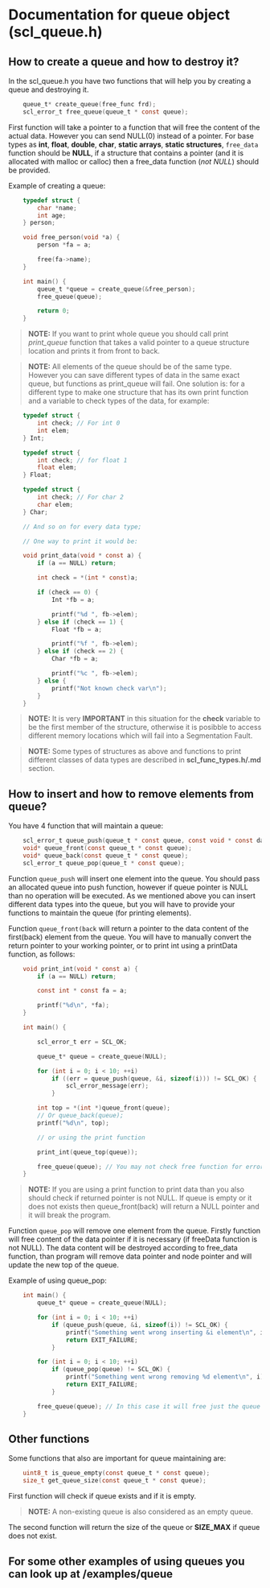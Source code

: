 # Documentation for queue object (scl_queue.h)

## How to create a queue and how to destroy it?

In the scl_queue.h you have two functions that will help you by creating a queue and destroying it.

```C
    queue_t* create_queue(free_func frd);
    scl_error_t free_queue(queue_t * const queue);
```

First function will take a pointer to a function that will free the content of the actual data. However you can send NULL(0) instead of a pointer. For base types as **int**, **float**, **double**, **char**, **static arrays**, **static structures**, `free_data` function should be **NULL**, if a structure that contains a pointer (and it is allocated with malloc or calloc) then a free_data function (*not NULL*) should be provided.

Example of creating a queue:

```C
    typedef struct {
        char *name;
        int age;
    } person;

    void free_person(void *a) {
        person *fa = a;

        free(fa->name);
    }

    int main() {
        queue_t *queue = create_queue(&free_person);
        free_queue(queue);

        return 0;
    }
```

>**NOTE:** If you want to print whole queue you should call print *print_queue* function that takes a valid pointer to a queue structure location and prints it from front to back.

>**NOTE:** All elements of the queue should be of the same type. However you can save different types of data in the same exact queue, but functions as print_queue will fail. One solution is: for a different type to make one structure that has its own print function and a variable to check types of the data, for example:

```C
    typedef struct {
        int check; // For int 0
        int elem;
    } Int;

    typedef struct {
        int check; // for float 1
        float elem;
    } Float;

    typedef struct {
        int check; // For char 2
        char elem;
    } Char;

    // And so on for every data type;

    // One way to print it would be:

    void print_data(void * const a) {
        if (a == NULL) return;

        int check = *(int * const)a;

        if (check == 0) {
            Int *fb = a;

            printf("%d ", fb->elem);
        } else if (check == 1) {
            Float *fb = a;

            printf("%f ", fb->elem);
        } else if (check == 2) {
            Char *fb = a;

            printf("%c ", fb->elem);
        } else {
            printf("Not known check var\n");
        }
    }
```

>**NOTE:** It is very **IMPORTANT** in this situation for the **check** variable to be the first member of the structure, otherwise it is posibble to access different memory locations which will fail into a Segmentation Fault.

>**NOTE:** Some types of structures as above and functions to print different classes of data types are described in **scl_func_types.h/.md** section.

## How to insert and how to remove elements from queue?

You have 4 function that will maintain a queue:

```C
    scl_error_t queue_push(queue_t * const queue, const void * const data, size_t data_size);
    void* queue_front(const queue_t * const queue);
    void* queue_back(const queue_t * const queue);
    scl_error_t queue_pop(queue_t * const queue);
```

Function `queue_push` will insert one element into the queue. You should pass an allocated queue into push function, however if queue pointer is NULL than no operation will be executed. As we mentioned above you can insert different data types into the queue, but you will have to provide your functions to maintain the queue (for printing elements).

Function `queue_front(back` will return a pointer to the data content of the first(back) element from the queue. You will have to manually convert the return pointer to your working pointer, or to print int using a printData function, as follows:

```C
    void print_int(void * const a) {
        if (a == NULL) return;

        const int * const fa = a;

        printf("%d\n", *fa);
    }

    int main() {

        scl_error_t err = SCL_OK;

        queue_t* queue = create_queue(NULL);

        for (int i = 0; i < 10; ++i)
            if ((err = queue_push(queue, &i, sizeof(i))) != SCL_OK) {
                scl_error_message(err);
            }

        int top = *(int *)queue_front(queue);
        // Or queue_back(queue);
        printf("%d\n", top);

        // or using the print function

        print_int(queue_top(queue));

        free_queue(queue); // You may not check free function for error
    }
```

>**NOTE:** If you are using a print function to print data than you also should check if returned pointer is not NULL. If queue is empty or it does not exists then queue_front(back) will return a NULL pointer and it will break the program.

Function `queue_pop` will remove one element from the queue. Firstly function will free content of the data pointer if it is necessary (if freeData function is not NULL). The data content will be destroyed according to free_data function, than program will remove data pointer and node pointer and will update the new top of the queue.

Example of using queue_pop:

```C
    int main() {
        queue_t* queue = create_queue(NULL);

        for (int i = 0; i < 10; ++i)
            if (queue_push(queue, &i, sizeof(i)) != SCL_OK) {
                printf("Something went wrong inserting &i element\n", i);
                return EXIT_FAILURE;
            }

        for (int i = 0; i < 10; ++i)
            if (queue_pop(queue) != SCL_OK) {
                printf("Something went wrong removing %d element\n", i);
                return EXIT_FAILURE;
            }

        free_queue(queue); // In this case it will free just the queue structure
    }
```

## Other functions 

Some functions that also are important for queue maintaining are:
```C
    uint8_t is_queue_empty(const queue_t * const queue);
    size_t get_queue_size(const queue_t * const queue);
```

First function will check if queue exists and if it is empty.

>**NOTE:** A non-existing queue is also considered as an empty queue.

The second function will return the size of the queue or **SIZE_MAX** if queue does not exist.

## For some other examples of using queues you can look up at /examples/queue
